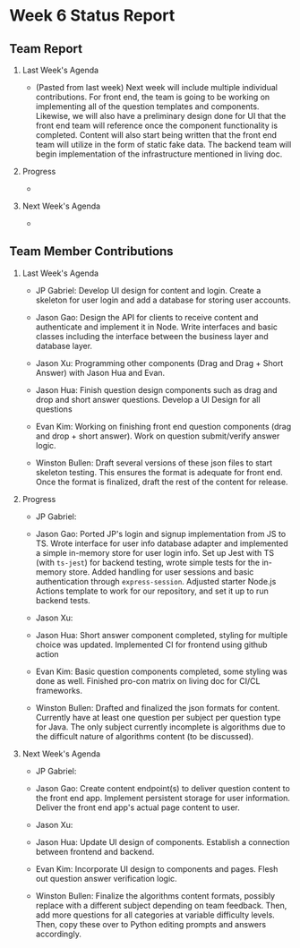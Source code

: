 # Week 6 Status Report

## Team Report

1. Last Week's Agenda

    - (Pasted from last week) Next week will include multiple individual contributions. For front end, the team is going to be working on implementing all of the question templates and components. Likewise, we will also have a preliminary design done for UI that the front end team will reference once the component functionality is completed. Content will also start being written that the front end team will utilize in the form of static fake data. The backend team will begin implementation of the infrastructure mentioned in living doc.

2. Progress

    - 


3. Next Week's Agenda

    - 

## Team Member Contributions

1. Last Week's Agenda

    - JP Gabriel: Develop UI design for content and login. Create a skeleton for user login and add a database for storing user accounts.

    - Jason Gao: Design the API for clients to receive content and authenticate and implement it in Node. Write interfaces and basic classes
    including the interface between the business layer and database layer.

    - Jason Xu: Programming other components (Drag and Drag + Short Answer) with Jason Hua and Evan.

    - Jason Hua: Finish question design components such as drag and drop and short answer questions. Develop a UI Design for all questions

    - Evan Kim: Working on finishing front end question components (drag and drop + short answer). Work on question submit/verify answer logic.

    - Winston Bullen: Draft several versions of these json files to start skeleton testing. This ensures the format is adequate for front end. Once the format is finalized, draft the rest of the content for release.


2. Progress

    - JP Gabriel: 

    - Jason Gao: Ported JP's login and signup implementation from JS to TS. Wrote interface for user info database adapter and implemented a simple in-memory store for user login info.
    Set up Jest with TS (with `ts-jest`) for backend testing, wrote simple tests for the in-memory store.
    Added handling for user sessions and basic authentication through `express-session`. Adjusted starter Node.js Actions template to work for our repository, and set it up to run backend tests.

    - Jason Xu: 

    - Jason Hua: Short answer component completed, styling for multiple choice was updated. Implemented CI for frontend using github action

    - Evan Kim: Basic question components completed, some styling was done as well. Finished pro-con matrix on living doc for CI/CL frameworks.

    - Winston Bullen: Drafted and finalized the json formats for content. Currently have at least one question per  subject per question type for Java. The only subject currently incomplete is algorithms due to the difficult nature of algorithms content (to be discussed).

3. Next Week's Agenda

    - JP Gabriel: 

    - Jason Gao: Create content endpoint(s) to deliver question content to the front end app. Implement persistent storage for user information. Deliver the front end app's actual page content to user.

    - Jason Xu: 

    - Jason Hua: Update UI design of components. Establish a connection between frontend and backend. 

    - Evan Kim: Incorporate UI design to components and pages. Flesh out question answer verification logic.

    - Winston Bullen: Finalize the algorithms content formats, possibly replace with a different subject depending on team feedback. Then, add more questions for all categories at variable difficulty levels. Then, copy these over to Python editing prompts and answers accordingly.
